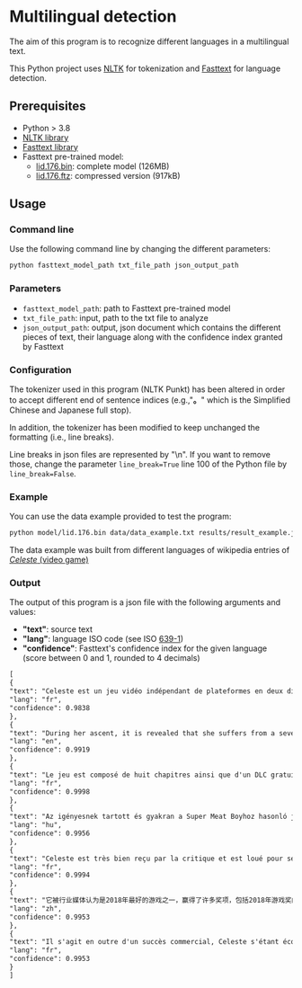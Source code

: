 # Multilingual detection

The aim of this program is to recognize different languages in a multilingual text.

This Python project uses [NLTK](https://www.nltk.org/) for tokenization and [Fasttext](https://fasttext.cc/) for language detection.

## Prerequisites
- Python > 3.8
- [NLTK library](https://www.nltk.org/)
- [Fasttext library](https://fasttext.cc/docs/en/python-module.html)
- Fasttext pre-trained model:
    - [lid.176.bin](https://dl.fbaipublicfiles.com/fasttext/supervised-models/lid.176.bin): complete model (126MB)
    - [lid.176.ftz](https://dl.fbaipublicfiles.com/fasttext/supervised-models/lid.176.ftz): compressed version (917kB)

## Usage

### Command line
Use the following command line by changing the different parameters:

```sh
python fasttext_model_path txt_file_path json_output_path
```

### Parameters
- ```fasttext_model_path```: path to Fasttext pre-trained model
- ```txt_file_path```: input, path to the txt file to analyze
- ```json_output_path```: output, json document which contains the different pieces of text, their language along with the confidence index granted by Fasttext

### Configuration

The tokenizer used in this program (NLTK Punkt) has been altered in order to accept different end of sentence indices (e.g.,"**。**" which is the Simplified Chinese and Japanese full stop). 

In addition, the tokenizer has been modified to keep unchanged the formatting (i.e., line breaks).      

Line breaks in json files are represented by "\n". If you want to remove those, change the parameter ```line_break=True``` line 100 of the Python file by ```line_break=False```.

### Example
You can use the data example provided to test the program:
```sh
python model/lid.176.bin data/data_example.txt results/result_example.json
```

The data example  was built from different languages of wikipedia entries of [*Celeste* (video game)](https://en.wikipedia.org/wiki/Celeste_(video_game))

### Output

The output of this program is a json file with the following arguments and values:
- **"text"**: source text
- **"lang"**: language ISO code (see ISO [639-1](https://en.wikipedia.org/wiki/List_of_ISO_639-1_codes))
- **"confidence"**: Fasttext's confidence index for the given language (score between 0 and 1, rounded to 4 decimals)

```xml
[
{
"text": "Celeste est un jeu vidéo indépendant de plateformes en deux dimensions développé et édité par Extremely OK Games, un studio canadien dirigé par Maddy Thorson et Noel Berry. Issu d'un prototype éponyme développé en août 2015 lors d'une game jam sur la fantasy console PICO-8, il est finalement publié sur Microsoft Windows, macOS, Linux, PlayStation 4, Nintendo Switch et Xbox One le 25 janvier 2018, puis sur Google Stadia le 28 juillet de la même année.\n Dans Celeste, le joueur incarne Madeline, une jeune femme qui tente de gravir le mont Celeste.",
"lang": "fr",
"confidence": 0.9838
},
{
"text": "During her ascent, it is revealed that she suffers from a severe form of anxiety and depression, implying that she has to face her anxieties and inner malaise to reach the top of the mountain.",
"lang": "en",
"confidence": 0.9919
},
{
"text": "Le jeu est composé de huit chapitres ainsi que d'un DLC gratuit intitulé Farewell, sorti le 9 septembre 2019, qui clôt définitivement l'histoire. Le gameplay du jeu consiste en une suite d'écrans présentant un assemblage complexe et cohérent d'obstacles qui demandent à la fois de la stratégie, de la précision et un bon temps de réaction de la part du joueur pour être surmontés.",
"lang": "fr",
"confidence": 0.9998
},
{
"text": "Az igényesnek tartott és gyakran a Super Meat Boyhoz hasonló játékokhoz hasonlított Celeste mindazonáltal tartalmaz beállításokat a nehézség beállítására, és kevésbé büntetőnek tekinthető, mint a műfaj többi játéka.\n",
"lang": "hu",
"confidence": 0.9956
},
{
"text": "Celeste est très bien reçu par la critique et est loué pour ses mécaniques de jeu, son level design, sa musique — composée par Lena Raine —, son esthétique graphique 8 bits et son histoire, en particulier pour le travail effectué sur le personnage de Madeline ainsi que sur celui de représentation des troubles psychiques.",
"lang": "fr",
"confidence": 0.9994
},
{
"text": "它被行业媒体认为是2018年最好的游戏之一，赢得了许多奖项，包括2018年游戏奖的最佳独立游戏和同一仪式的年度游戏提名。",
"lang": "zh",
"confidence": 0.9953
},
{
"text": "Il s'agit en outre d'un succès commercial, Celeste s'étant écoulé à plus d'un million d'exemplaires en mars 2020, tout en devenant très populaire dans la communauté du speedrun.",
"lang": "fr",
"confidence": 0.9953
}
]
```
